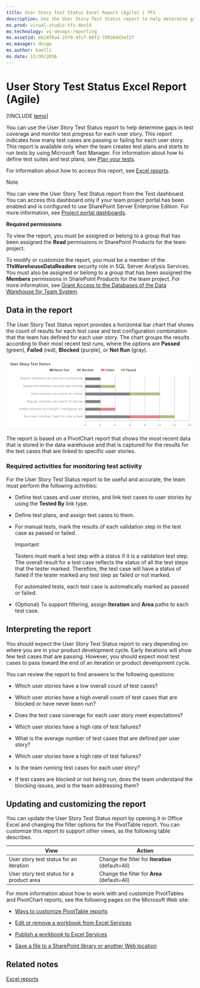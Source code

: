 ```yaml
---
title: User Story Test Status Excel Report (Agile) | TFS
description: Use the User Story Test Status report to help determine gaps in test coverage and monitor test progress for each user story.
ms.prod: visual-studio-tfs-dev14
ms.technology: vs-devops-reporting
ms.assetid: bb10f6a4-25f0-4fcf-b0f2-789264d3ef27
ms.manager: douge
ms.author: kaelli
ms.date: 12/30/2016
---
```

# User Story Test Status Excel Report (Agile)
[!INCLUDE [temp](../_shared/tfs-sharepoint-version.md)]

You can use the User Story Test Status report to help determine gaps in test coverage and monitor test progress for each user story. This report indicates how many test cases are passing or failing for each user story. This report is available only when the team creates test plans and starts to run tests by using Microsoft Test Manager. For information about how to define test suites and test plans, see [Plan your tests](../../manual-test/getting-started/create-test-cases.md).  
  
 For information about how to access this report, see [Excel reports](excel-reports.md).  
  
> [!NOTE]
>  You can view the User Story Test Status report from the Test dashboard. You can access this dashboard only if your team project portal has been enabled and is configured to use SharePoint Server Enterprise Edition. For more information, see [Project portal dashboards](../sharepoint-dashboards/project-portal-dashboards.md).  
  
 **Required permissions**  
  
 To view the report, you must be assigned or belong to a group that has been assigned the **Read** permissions in SharePoint Products for the team project.  
  
 To modify or customize the report, you must be a member of the **TfsWarehouseDataReaders** security role in SQL Server Analysis Services. You must also be assigned or belong to a group that has been assigned the **Members** permissions in SharePoint Products for the team project. For more information, see [Grant Access to the Databases of the Data Warehouse for Team System](../admin/grant-permissions-to-reports.md).  
  
##  <a name="Data"></a> Data in the report  
 The User Story Test Status report provides a horizontal bar chart that shows the count of results for each test case and test configuration combination that the team has defined for each user story. The chart groups the results according to their most recent test runs, where the options are **Passed** (green), **Failed** (red), **Blocked** (purple), or **Not Run** (gray).  
  
 ![User Story Test Status Excel Report](_img/procguid_exruserstore.png "ProcGuid_ExRUserStore")  
  
 The report is based on a PivotChart report that shows the most recent data that is stored in the data warehouse and that is captured for the results for the test cases that are linked to specific user stories.  
  
### Required activities for monitoring test activity  
 For the User Story Test Status report to be useful and accurate, the team must perform the following activities:  
  
-   Define test cases and user stories, and link test cases to user stories by using the **Tested By** link type.  
  
-   Define test plans, and assign test cases to them.  
  
-   For manual tests, mark the results of each validation step in the test case as passed or failed.  
  
    > [!IMPORTANT]
    >  Testers must mark a test step with a status if it is a validation test step. The overall result for a test case reflects the status of all the test steps that the tester marked. Therefore, the test case will have a status of failed if the tester marked any test step as failed or not marked.  
  
     For automated tests, each test case is automatically marked as passed or failed.  
  
-   (Optional) To support filtering, assign **Iteration** and **Area** paths to each test case.  
  
##  <a name="Interpreting"></a> Interpreting the report  
 You should expect the User Story Test Status report to vary depending on where you are in your product development cycle. Early iterations will show few test cases that are passing. However, you should expect most test cases to pass toward the end of an iteration or product development cycle.  
  
 You can review the report to find answers to the following questions:  
  
-   Which user stories have a low overall count of test cases?  
  
-   Which user stories have a high overall count of test cases that are blocked or have never been run?  
  
-   Does the test case coverage for each user story meet expectations?  
  
-   Which user stories have a high rate of test failures?  
  
-   What is the average number of test cases that are defined per user story?  
  
-   Which user stories have a high rate of test failures?  
  
-   Is the team running test cases for each user story?  
  
-   If test cases are blocked or not being run, does the team understand the blocking issues, and is the team addressing them?  
  
##  <a name="Updating"></a> Updating and customizing the report  
 You can update the User Story Test Status report by opening it in Office Excel and changing the filter options for the PivotTable report. You can customize this report to support other views, as the following table describes.  
  
|View|Action|  
|----------|------------|  
|User story test status for an iteration|Change the filter for **Iteration** (default=All)|  
|User story test status for a product area|Change the filter for **Area** (default=All)|  
  
 For more information about how to work with and customize PivotTables and PivotChart reports, see the following pages on the Microsoft Web site:  
  
-   [Ways to customize PivotTable reports](http://go.microsoft.com/fwlink/?LinkId=165722)  
  
-   [Edit or remove a workbook from Excel Services](http://go.microsoft.com/fwlink/?LinkId=165723)  
  
-   [Publish a workbook to Excel Services](http://go.microsoft.com/fwlink/?LinkId=165724)  
  
-   [Save a file to a SharePoint library or another Web location](http://go.microsoft.com/fwlink/?LinkId=165725)  
  
## Related notes
 [Excel reports](excel-reports.md)
